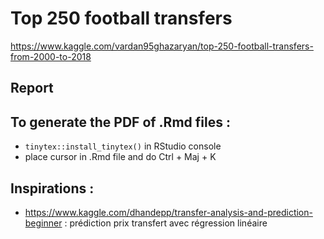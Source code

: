 # Top 250 football transfers
https://www.kaggle.com/vardan95ghazaryan/top-250-football-transfers-from-2000-to-2018

## Report


## To generate the PDF of .Rmd files :
- `tinytex::install_tinytex()` in RStudio console
- place cursor in .Rmd file and do Ctrl + Maj + K

## Inspirations :
- https://www.kaggle.com/dhandepp/transfer-analysis-and-prediction-beginner : prédiction prix transfert avec régression linéaire
